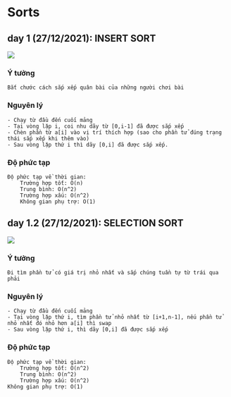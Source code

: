 # Sorts

## day 1 (27/12/2021): INSERT SORT
<img src="https://upload.wikimedia.org/wikipedia/commons/9/9c/Insertion-sort-example.gif"/>

### Ý tưởng
```
Bắt chước cách sắp xếp quân bài của những người chơi bài
```

### Nguyên lý
```
- Chạy từ đầu đến cuối mảng
- Tại vòng lặp i, coi nhu dãy từ [0,i-1] đã được sắp xếp
- Chèn phần từ a[i] vào vị trí thích hợp (sao cho phần tử đúng trạng thái sắp xếp khi thêm vào)
- Sau vòng lặp thứ i thì dãy [0,i] đã được sắp xếp.  
```
### Độ phức tạp
```
Độ phức tạp về thời gian:
	Trường hợp tốt: O(n)
	Trung bình: O(n^2)
	Trường hợp xấu: O(n^2)
	Không gian phụ trợ: O(1)
```

## day 1.2 (27/12/2021): SELECTION SORT
<img src="https://nguyenvanhieu.vn/wp-content/uploads/2018/07/thuat-toan-selection-sort.gif"/>

### Ý tưởng
```
Đi tìm phần tử có giá trị nhỏ nhất và sắp chúng tuần tự từ trái qua phải
```

### Nguyên lý
```
- Chạy từ đầu đến cuối mảng
- Tại vòng lặp thứ i, tìm phần tử nhỏ nhất từ [i+1,n-1], nếu phần tử nhỏ nhất đó nhỏ hơn a[i] thì swap
- Sau vòng lặp thứ i, thì dãy [0,i] đã được sắp xếp
```
### Độ phức tạp
```
Độ phức tạp về thời gian:
	Trường hợp tốt: O(n^2)
	Trung bình: O(n^2)
	Trường hợp xấu: O(n^2)
Không gian phụ trợ: O(1)
```
